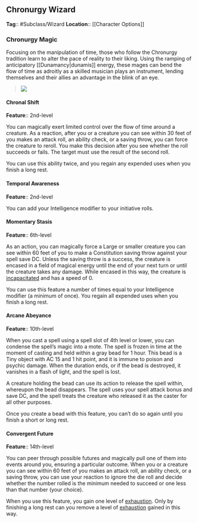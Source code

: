 
## Chronurgy Wizard
**Tag**:: #Subclass/Wizard 
**Location**:: [[Character Options]]

### Chronurgy Magic

Focusing on the manipulation of time, those who follow the Chronurgy tradition learn to alter the pace of reality to their liking. Using the ramping of anticipatory [[Dunamancy|dunamis]] energy, these mages can bend the flow of time as adroitly as a skilled musician plays an instrument, lending themselves and their allies an advantage in the blink of an eye.

> ![](https://media.dndbeyond.com/compendium-images/egtw/yDOyqyOocErRgYJK/04-17.png)

#### Chronal Shift

**Feature**:: 2nd-level

You can magically exert limited control over the flow of time around a creature. As a reaction, after you or a creature you can see within 30 feet of you makes an attack roll, an ability check, or a saving throw, you can force the creature to reroll. You make this decision after you see whether the roll succeeds or fails. The target must use the result of the second roll.

You can use this ability twice, and you regain any expended uses when you finish a long rest.

#### Temporal Awareness

**Feature**:: 2nd-level

You can add your Intelligence modifier to your initiative rolls.

#### Momentary Stasis

**Feature**:: 6th-level

As an action, you can magically force a Large or smaller creature you can see within 60 feet of you to make a Constitution saving throw against your spell save DC. Unless the saving throw is a success, the creature is encased in a field of magical energy until the end of your next turn or until the creature takes any damage. While encased in this way, the creature is [incapacitated](https://www.dndbeyond.com/compendium/rules/basic-rules/appendix-a-conditions#Incapacitated) and has a speed of 0.

You can use this feature a number of times equal to your Intelligence modifier (a minimum of once). You regain all expended uses when you finish a long rest.

#### Arcane Abeyance

**Feature**:: 10th-level

When you cast a spell using a spell slot of 4th level or lower, you can condense the spell’s magic into a mote. The spell is frozen in time at the moment of casting and held within a gray bead for 1 hour. This bead is a Tiny object with AC 15 and 1 hit point, and it is immune to poison and psychic damage. When the duration ends, or if the bead is destroyed, it vanishes in a flash of light, and the spell is lost.

A creature holding the bead can use its action to release the spell within, whereupon the bead disappears. The spell uses your spell attack bonus and save DC, and the spell treats the creature who released it as the caster for all other purposes.

Once you create a bead with this feature, you can’t do so again until you finish a short or long rest.

#### Convergent Future

**Feature**:: 14th-level

You can peer through possible futures and magically pull one of them into events around you, ensuring a particular outcome. When you or a creature you can see within 60 feet of you makes an attack roll, an ability check, or a saving throw, you can use your reaction to ignore the die roll and decide whether the number rolled is the minimum needed to succeed or one less than that number (your choice).

When you use this feature, you gain one level of [exhaustion](https://www.dndbeyond.com/compendium/rules/basic-rules/appendix-a-conditions#Exhaustion). Only by finishing a long rest can you remove a level of [exhaustion](https://www.dndbeyond.com/compendium/rules/basic-rules/appendix-a-conditions#Exhaustion) gained in this way.